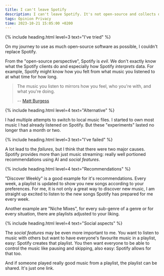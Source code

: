 ```yaml
---
title: I can't leave Spotify
description: I can't leave Spotify. It's not open-source and collects data, but I am keeping it anyways.
tags: Opinion Privacy
time: 2023-10-21 15:05:00 +0200
---
```


{% include heading.html level=3 text="I've tried" %}

On my journey to use as much open-source software as possible, I couldn't replace Spotify.

From the "open-source perspective", Spotify is *evil*. We don't exactly know what the Spotify clients do and especially how Spotify *interprets* data. For example, Spotify might know how you felt from what music you listened to at what time for how long.

> The music you listen to mirrors how you feel, who you're with, and what you're doing.
>
> -- [Matt Burgess](https://www.wired.com/story/spotify-tracking-how-to-stop-it)

{% include heading.html level=4 text="Alternative" %}

I had multiple attempts to switch to local music files. I started to own most music I had already listened on Spotify. But these "experiments" lasted no longer than a month or two.

{% include heading.html level=3 text="I've failed" %}

A lot lead to the *failures*, but I think that there were two major causes. Spotify provides more than just music streaming: really well portioned recommendations using AI and *social features*.

{% include heading.html level=4 text="Recommendations" %}

"Discover Weekly" is a good example for it's recommendations. Every week, a playlist is updated to show you new songs according to your preferences. For me, it is not only a great way to discover new music, I am straight up excited to listen to the new songs Spotify has prepared for me every week.

Another example are "Niche Mixes", for every sub-genre of a genre or for every situation, there are playlists adjusted to your liking.

{% include heading.html level=4 text="Social aspects" %}

The *social features* may be even more important to me. You want to listen to music with others but want to have everyone's favourite music in a playlist, easy: Spotify creates that playlist. You then want everyone to be able to control the music like pausing and skipping, also easy: Spotify allows for that too.

And if someone played really good music from a playlist, the playlist can be shared. It's just one link.
